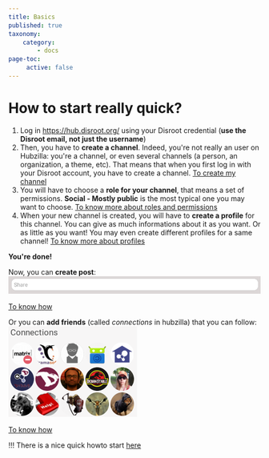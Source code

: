 ```yaml
---
title: Basics
published: true
taxonomy:
    category:
        - docs
page-toc:
     active: false
---
```


# How to start really quick?
1. Log in https://hub.disroot.org/ using your Disroot credential (**use the Disroot email, not just the username**)
2. Then, you have to **create a channel**. Indeed, you're not really an user on Hubzilla: you're a channel, or even several channels (a person, an organization, a theme, etc). That means that when you first log in with your Disroot account, you have to create a channel. [To create my channel](../Channels/Creation)
3. You will have to choose a **role for your channel**, that means a set of permissions. **Social - Mostly public** is the most typical one you may want to choose. [To know more about roles and permissions](../Permissions)
4. When your new channel is created, you will have to **create a profile** for this channel. You can give as much informations about it as you want. Or as little as you want! You may even create different profiles for a same channel! [To know more about profiles](../Channels/Profiles)

**You're done!**

Now, you can **create post**:
<br>
![Share_box](en/Share_box.png)

[To know how](../posts)

Or you can **add friends** (called *connections* in hubzilla) that you can follow:
<br>
![Connections](en/Connections.png)

[To know how](../Connections)


!!! There is a nice quick howto start [here](https://hub.disroot.org/help/en/tutorials/personal_channel#Create_a_new_channel)
